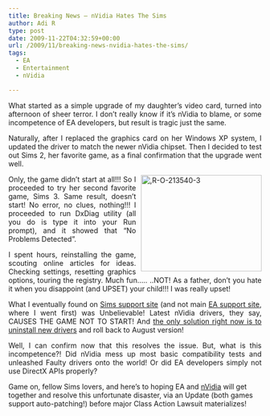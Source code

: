 ```yaml
---
title: Breaking News – nVidia Hates The Sims
author: Adi R
type: post
date: 2009-11-22T04:32:59+00:00
url: /2009/11/breaking-news-nvidia-hates-the-sims/
tags:
  - EA
  - Entertainment
  - nVidia

---
```

<p align="justify">
  What started as a simple upgrade of my daughter’s video card, turned into afternoon of sheer terror. I don’t really know if it’s nVidia to blame, or some incompetence of EA developers, but result is tragic just the same.
</p>

<p align="justify">
  Naturally, after I replaced the graphics card on her Windows XP system, I updated the driver to match the newer nVidia chipset. Then I decided to test out Sims 2, her favorite game, as a final confirmation that the upgrade went well.
</p>

<p align="justify">
  <a href="https://i2.wp.com/www.adir1.com/uploads/2009/11/RO2135403.jpg"><img style="border-bottom: 0px; border-left: 0px; margin: 0px 0px 0px 10px; display: inline; border-top: 0px; border-right: 0px" title=",R-O-213540-3" border="0" alt=",R-O-213540-3" align="right" src="https://i1.wp.com/www.adir1.com/uploads/2009/11/RO2135403_thumb.jpg?resize=240%2C192" width="240" height="192" data-recalc-dims="1" /></a> Only, the game didn’t start at all!!! So I proceeded to try her second favorite game, Sims 3. Same result, doesn’t start! No error, no clues, nothing!!! I proceeded to run DxDiag utility (all you do is type it into your Run prompt), and it showed that “No Problems Detected”.
</p>

<p align="justify">
  I spent hours, reinstalling the game, scouting online articles for ideas. Checking settings, resetting graphics options, touring the registry. Much fun&#8230;.. ..NOT! As a father, don’t you hate it when you disappoint (and UPSET) your child!!! I was really upset!
</p>

<p align="justify">
  What I eventually found on <a href="http://help.thesims.com" target="_blank">Sims support site</a> (and not main <a href="http://support.ea.com" target="_blank">EA support site</a>, where I went first) was Unbelievable! Latest nVidia drivers, they say, CAUSES THE GAME NOT TO START! And <a href="http://easims.custhelp.com/cgi-bin/easims.cfg/php/enduser/std_adp.php?p_sid=8EbJ_zNj&p_accessibility=0&p_redirect=&p_faqid=23473" target="_blank">the only solution right now is to uninstall new drivers</a> and roll back to August version!
</p>

<p align="justify">
  Well, I can confirm now that this resolves the issue. But, what is this incompetence?! Did nVidia mess up most basic compatibility tests and unleashed Faulty drivers onto the world! Or did EA developers simply not use DirectX APIs properly?
</p>

Game on, fellow Sims lovers, and here’s to hoping EA and <a href="http://www.nvidia.com" target="_blank">nVidia</a> will get together and resolve this unfortunate disaster, via an Update (both games support auto-patching!) before major Class Action Lawsuit materializes!